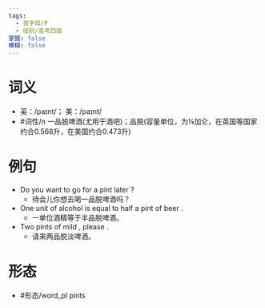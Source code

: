 ```yaml
---
tags:
  - 首字母/P
  - 级别/高考四级
掌握: false
模糊: false
---
```

# 词义
- 英：/paɪnt/； 美：/paɪnt/
- #词性/n  一品脱啤酒(尤用于酒吧)；品脱(容量单位，为⅛加仑，在英国等国家约合0.568升，在美国约合0.473升)
# 例句
- Do you want to go for a pint later ?
	- 待会儿你想去喝一品脱啤酒吗？
- One unit of alcohol is equal to half a pint of beer .
	- 一单位酒精等于半品脱啤酒。
- Two pints of mild , please .
	- 请来两品脱淡啤酒。
# 形态
- #形态/word_pl pints
